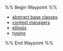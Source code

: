 %% Begin Waypoint %%
- [abstract base classes](./abstract%20base%20classes.md)
- [context managers](./context%20managers.md)
- [ellipsis](./ellipsis.md)
- [typing](./typing.md)

%% End Waypoint %%
